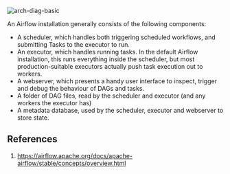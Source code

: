 ![arch-diag-basic](https://user-images.githubusercontent.com/12546802/127985238-965e81be-c339-4a18-89a6-37ba6d34e4de.png)

An Airflow installation generally consists of the following components:

* A scheduler, which handles both triggering scheduled workflows, and submitting Tasks to the executor to run.
* An executor, which handles running tasks. In the default Airflow installation, this runs everything inside the scheduler, but most production-suitable executors actually push task execution out to workers.
* A webserver, which presents a handy user interface to inspect, trigger and debug the behaviour of DAGs and tasks.
* A folder of DAG files, read by the scheduler and executor (and any workers the executor has)
* A metadata database, used by the scheduler, executor and webserver to store state.

## References
1. https://airflow.apache.org/docs/apache-airflow/stable/concepts/overview.html

